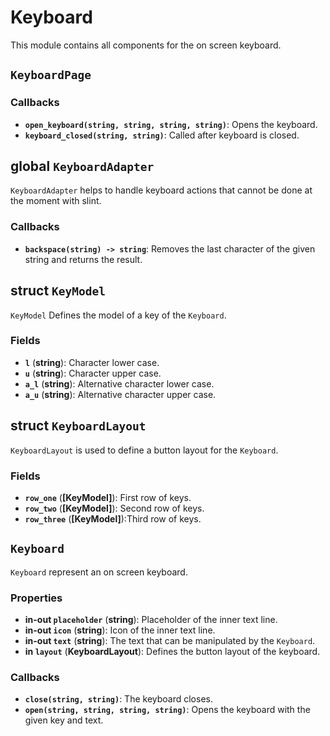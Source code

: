 <!--
SPDX-FileCopyrightText: 2022 Florian Blasius <co_sl@tutanota.com>
SPDX-License-Identifier: MIT
-->

# Keyboard

This module contains all components for the on screen keyboard.

## `KeyboardPage`

### Callbacks

* **`open_keyboard(string, string, string, string)`**: Opens the keyboard.
* **`keyboard_closed(string, string)`**: Called after keyboard is closed.

## global `KeyboardAdapter`

`KeyboardAdapter` helps to handle keyboard actions that cannot be done at the moment with slint.

### Callbacks

* **`backspace(string) -> string`**:  Removes the last character of the given string and returns the result.

## struct `KeyModel`

`KeyModel` Defines the model of a key of the `Keyboard`.

### Fields

* **`l`** (**string**): Character lower case.
* **`u`** (**string**): Character upper case.
* **`a_l`** (**string**): Alternative character lower case.
* **`a_u`** (**string**): Alternative character upper case.

## struct `KeyboardLayout`

`KeyboardLayout` is used to define a button layout for the  `Keyboard`.

### Fields

* **`row_one`** (**[KeyModel]**): First row of keys.
* **`row_two`** (**[KeyModel]**): Second row of keys.
* **`row_three`** (**[KeyModel]**):Third row of keys.

## `Keyboard`

`Keyboard` represent an on screen keyboard.

### Properties

* **in-out `placeholder`** (**string**): Placeholder of the inner text line.
* **in-out `icon`** (**string**): Icon of the inner text line.
* **in-out `text`** (**string**): The text that can be manipulated by the `Keyboard`.
* **in `layout`** (**KeyboardLayout**): Defines the button layout of the keyboard.

### Callbacks

* **`close(string, string)`**: The keyboard closes.
* **`open(string, string, string, string)`**: Opens the keyboard with the given key and text.